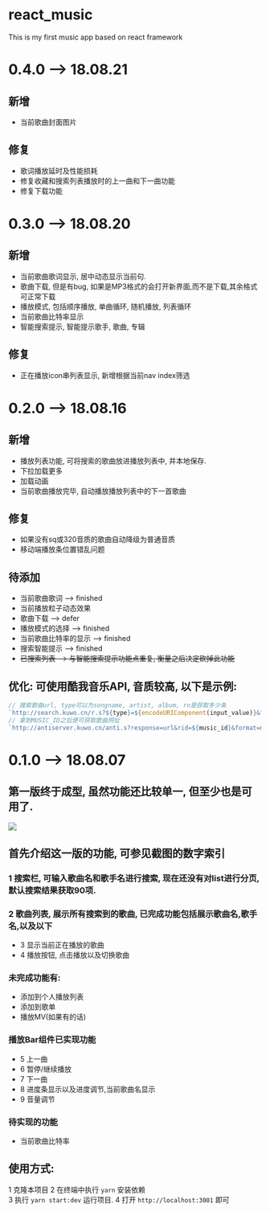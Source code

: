 # react_music
This is my first music app based on react framework

# 0.4.0 --> 18.08.21

## 新增
- 当前歌曲封面图片

## 修复
- 歌词播放延时及性能损耗
- 修复收藏和搜索列表播放时的上一曲和下一曲功能
- 修复下载功能

# 0.3.0 --> 18.08.20

## 新增
- 当前歌曲歌词显示, 居中动态显示当前句.
- 歌曲下载, 但是有bug, 如果是MP3格式的会打开新界面,而不是下载,其余格式可正常下载
- 播放模式, 包括顺序播放, 单曲循环, 随机播放, 列表循环
- 当前歌曲比特率显示
- 智能搜索提示, 智能提示歌手, 歌曲, 专辑

## 修复
- 正在播放icon串列表显示, 新增根据当前nav index筛选

# 0.2.0 --> 18.08.16

## 新增
- 播放列表功能, 可将搜索的歌曲放进播放列表中, 并本地保存.
- 下拉加载更多
- 加载动画
- 当前歌曲播放完毕, 自动播放播放列表中的下一首歌曲

## 修复
- 如果没有sq或320音质的歌曲自动降级为普通音质
- 移动端播放条位置错乱问题

## 待添加
- 当前歌曲歌词 --> finished
- 当前播放粒子动态效果
- 歌曲下载 --> defer 
- 播放模式的选择 --> finished
- 当前歌曲比特率的显示 --> finished
- 搜索智能提示 --> finished
- ~~已搜索列表 --> 与智能搜索提示功能点重复, 衡量之后决定砍掉此功能~~

## 优化: 可使用酷我音乐API, 音质较高, 以下是示例:
```js
// 搜索歌曲url, type可以为songname, artist, album, rn是获取多少条
`http://search.kuwo.cn/r.s?${type}=${encodeURIComponent(input_value)}&ft=music&rformat=json&encoding=utf8&rn=5&vipver=MUSIC_8.0.3.1`
// 拿到MUSIC_ID之后便可获取歌曲网址
`http://antiserver.kuwo.cn/anti.s?response=url&rid=${music_id}&format=mp3`
```


# 0.1.0 --> 18.08.07

## 第一版终于成型, 虽然功能还比较单一, 但至少也是可用了.

![](http://p799phkik.bkt.clouddn.com/first_music_version.png)

## 首先介绍这一版的功能, 可参见截图的数字索引

### 1 搜索栏, 可输入歌曲名和歌手名进行搜索, 现在还没有对list进行分页,默认搜索结果获取90项.
### 2 歌曲列表, 展示所有搜索到的歌曲, 已完成功能包括展示歌曲名,歌手名,以及以下
- 3 显示当前正在播放的歌曲
- 4 播放按钮, 点击播放以及切换歌曲
### 未完成功能有:
- 添加到个人播放列表 
- 添加到歌单 
- 播放MV(如果有的话)
### 播放Bar组件已实现功能
- 5 上一曲
- 6 暂停/继续播放
- 7 下一曲
- 8 进度条显示以及进度调节,当前歌曲名显示
- 9 音量调节

### 待实现的功能
- 当前歌曲比特率

## 使用方式:
1 克隆本项目
2 在终端中执行 `yarn` 安装依赖\
3 执行 `yarn start:dev` 运行项目.
4 打开 `http://localhost:3001` 即可